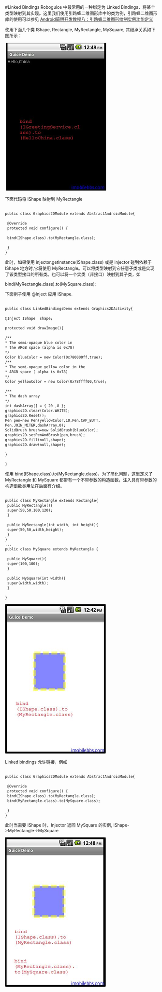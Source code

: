 #Linked Bindings
Roboguice 中最常用的一种绑定为 Linked Bindings，将某个类型映射到其实现。这里我们使用引路蜂二维图形库中的类为例，引路蜂二维图形库的使用可以参见 [Android简明开发教程八：引路蜂二维图形绘制实例功能定义](http://www.imobilebbs.com/wordpress/archives/886)

使用下面几个类 IShape, Rectangle, MyRectangle, MySquare, 其继承关系如下图所示：

![](images/4.png)

下面代码将 IShape 映射到 MyRectangle

```

public class Graphics2DModule extends AbstractAndroidModule{

 @Override
 protected void configure() {

 bind(IShape.class).to(MyRectangle.class);

 }
}

```

此时，如果使用 injector.getInstance(IShape.class) 或是 injector 碰到依赖于 IShape 地方时,它将使用 MyRectangle。可以将类型映射到它任意子类或是实现了该类型接口的所有类。也可以将一个实类（非接口）映射到其子类，如

bind(MyRectangle.class).to(MySquare.class);

下面例子使用 @Inject 应用 IShape.

```

public class LinkedBindingsDemo extends Graphics2DActivity{

@Inject IShape  shape;

protected void drawImage(){

/**
* The semi-opaque blue color in
* the ARGB space (alpha is 0x78)
*/
Color blueColor = new Color(0x780000ff,true);
/**
* The semi-opaque yellow color in the
* ARGB space ( alpha is 0x78)
*/
Color yellowColor = new Color(0x78ffff00,true);

/**
* The dash array
*/
int dashArray[] = { 20 ,8 };
graphics2D.clear(Color.WHITE);
graphics2D.Reset();
Pen pen=new Pen(yellowColor,10,Pen.CAP_BUTT,
Pen.JOIN_MITER,dashArray,0);
SolidBrush brush=new SolidBrush(blueColor);
graphics2D.setPenAndBrush(pen,brush);
graphics2D.fill(null,shape);
graphics2D.draw(null,shape);

}

}

```

使用 bind(IShape.class).to(MyRectangle.class)，为了简化问题，这里定义了 MyRectangle 和 MySquare 都带有一个不带参数的构造函数，注入具有带参数的构造函数类用法在后面有介绍。

```

public class MyRectangle extends Rectangle{
 public MyRectangle(){
 super(50,50,100,120);
 }

 public MyRectangle(int width, int height){
 super(50,50,width,height);
 }
}
...
public class MySquare extends MyRectangle {

 public MySquare(){
 super(100,100);
 }

 public MySquare(int width){
 super(width,width);
 }

}

```

![](images/6.png)

Linked bindings 允许链接，例如

```

public class Graphics2DModule extends AbstractAndroidModule{

 @Override
 protected void configure() {
 bind(IShape.class).to(MyRectangle.class);
 bind(MyRectangle.class).to(MySquare.class);

 }
}
```

此时当需要 IShape 时，Injector 返回 MySquare 的实例, IShape->MyRectangle->MySquare

![](images/7.png)







